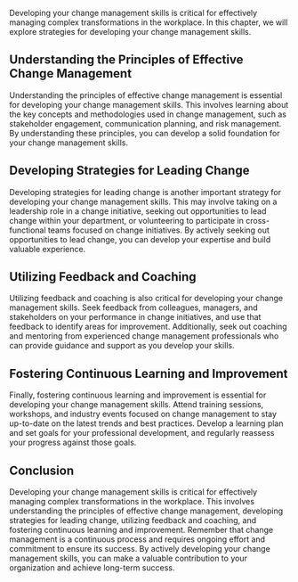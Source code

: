 
Developing your change management skills is critical for effectively managing complex transformations in the workplace. In this chapter, we will explore strategies for developing your change management skills.

Understanding the Principles of Effective Change Management
-----------------------------------------------------------

Understanding the principles of effective change management is essential for developing your change management skills. This involves learning about the key concepts and methodologies used in change management, such as stakeholder engagement, communication planning, and risk management. By understanding these principles, you can develop a solid foundation for your change management skills.

Developing Strategies for Leading Change
----------------------------------------

Developing strategies for leading change is another important strategy for developing your change management skills. This may involve taking on a leadership role in a change initiative, seeking out opportunities to lead change within your department, or volunteering to participate in cross-functional teams focused on change initiatives. By actively seeking out opportunities to lead change, you can develop your expertise and build valuable experience.

Utilizing Feedback and Coaching
-------------------------------

Utilizing feedback and coaching is also critical for developing your change management skills. Seek feedback from colleagues, managers, and stakeholders on your performance in change initiatives, and use that feedback to identify areas for improvement. Additionally, seek out coaching and mentoring from experienced change management professionals who can provide guidance and support as you develop your skills.

Fostering Continuous Learning and Improvement
---------------------------------------------

Finally, fostering continuous learning and improvement is essential for developing your change management skills. Attend training sessions, workshops, and industry events focused on change management to stay up-to-date on the latest trends and best practices. Develop a learning plan and set goals for your professional development, and regularly reassess your progress against those goals.

Conclusion
----------

Developing your change management skills is critical for effectively managing complex transformations in the workplace. This involves understanding the principles of effective change management, developing strategies for leading change, utilizing feedback and coaching, and fostering continuous learning and improvement. Remember that change management is a continuous process and requires ongoing effort and commitment to ensure its success. By actively developing your change management skills, you can make a valuable contribution to your organization and achieve long-term success.
